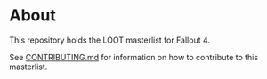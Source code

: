 # About

This repository holds the LOOT masterlist for Fallout 4.

See [CONTRIBUTING.md](CONTRIBUTING.md) for information on how to contribute to this masterlist.
